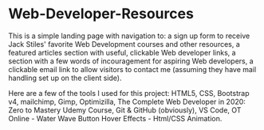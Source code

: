 # Web-Developer-Resources
This is a simple landing page with navigation to: 
a sign up form to receive Jack Stiles' favorite Web Development courses and other resources, 
a featured articles section with useful, clickable Web developer links,
a section with a few words of incouragement for aspiring Web developers,
a clickable email link to allow visitors to contact me (assuming they have mail handling set up on the client side).

Here are a few of the tools I used for this project: HTML5, CSS, Bootstrap v4, mailchimp, Gimp, Optimizilla, 
The Complete Web Developer in 2020: Zero to Mastery Udemy Course, Git & GitHub (obviously), VS Code, OT Online - Water Wave Button Hover Effects - Html/CSS Animation. 
